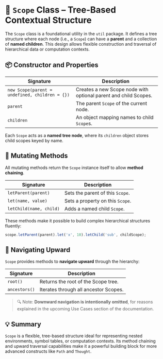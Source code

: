 # 🌲 `Scope` Class – Tree-Based Contextual Structure

The `Scope` class is a foundational utility in the `util` package. It defines a tree structure where each node (i.e., a `Scope`) can have a **parent** and a collection of **named children**. This design allows flexible construction and traversal of hierarchical data or computation contexts.

## 📦 Constructor and Properties

| Signature                             | Description                               |
|---------------------------------------|-------------------------------------------|
| `new Scope(parent = undefined, children = {})` | Creates a new Scope node with optional parent and child Scopes. |
| `parent`                              | The parent `Scope` of the current node.   |
| `children`                            | An object mapping names to child `Scope`s. |

Each `Scope` acts as a **named tree node**, where its `children` object stores child scopes keyed by name.

## 🔧 Mutating Methods

All mutating methods return the `Scope` instance itself to allow **method chaining**.

| Signature                  | Description                                  |
|----------------------------|----------------------------------------------|
| `letParent(parent)`        | Sets the parent of this `Scope`.             |
| `let(name, value)`         | Sets a property on this `Scope`.             |
| `letChild(name, child)`    | Adds a named child `Scope`.                  |

These methods make it possible to build complex hierarchical structures fluently:

```js
scope.letParent(parent).let('x', 10).letChild('sub', childScope);
```

## 🧭 Navigating Upward

`Scope` provides methods to **navigate upward** through the hierarchy:

| Signature     | Description                          |
|---------------|--------------------------------------|
| `root()`      | Returns the root of the Scope tree.  |
| `ancestors()` | Iterates through all ancestor Scopes.|

> 🔍 Note: **Downward navigation is intentionally omitted**, for reasons explained in the upcoming Use Cases section of the documentation.

## 💡 Summary

`Scope` is a flexible, tree-based structure ideal for representing nested environments, symbol tables, or computation contexts. Its method chaining and upward traversal capabilities make it a powerful building block for more advanced constructs like `Path` and `Thought`.

